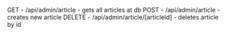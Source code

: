 GET - /api/admin/article - gets all articles at db
POST - /api/admin/article - creates new article
DELETE - /api/admin/article/[articleId] - deletes article by id